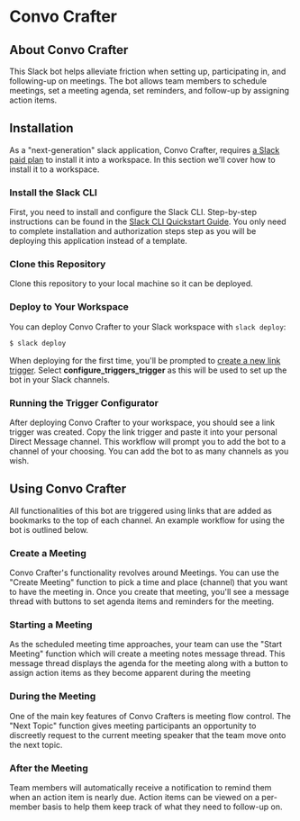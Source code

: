 # Convo Crafter

## About Convo Crafter

This Slack bot helps alleviate friction when setting up, participating in, and
following-up on meetings. The bot allows team members to schedule meetings, set
a meeting agenda, set reminders, and follow-up by assigning action items.

## Installation

As a "next-generation" slack application, Convo Crafter, requires
[a Slack paid plan](https://slack.com/pricing) to install it into a workspace.
In this section we'll cover how to install it to a workspace.

### Install the Slack CLI

First, you need to install and configure the Slack CLI. Step-by-step
instructions can be found in the
[Slack CLI Quickstart Guide](https://api.slack.com/automation/quickstart). You
only need to complete installation and authorization steps step as you will be
deploying this application instead of a template.

### Clone this Repository

Clone this repository to your local machine so it can be deployed.

### Deploy to Your Workspace

You can deploy Convo Crafter to your Slack workspace with `slack deploy`:

```zsh
$ slack deploy
```

When deploying for the first time, you'll be prompted to
[create a new link trigger](#creating-triggers). Select
**configure_triggers_trigger** as this will be used to set up the bot in your
Slack channels.

### Running the Trigger Configurator

After deploying Convo Crafter to your workspace, you should see a link trigger
was created. Copy the link trigger and paste it into your personal Direct
Message channel. This workflow will prompt you to add the bot to a channel of
your choosing. You can add the bot to as many channels as you wish.

## Using Convo Crafter

All functionalities of this bot are triggered using links that are added as
bookmarks to the top of each channel. An example workflow for using the bot is
outlined below.

### Create a Meeting

Convo Crafter's functionality revolves around Meetings. You can use the "Create
Meeting" function to pick a time and place (channel) that you want to have the
meeting in. Once you create that meeting, you'll see a message thread with
buttons to set agenda items and reminders for the meeting.

### Starting a Meeting

As the scheduled meeting time approaches, your team can use the "Start Meeting"
function which will create a meeting notes message thread. This message thread
displays the agenda for the meeting along with a button to assign action items
as they become apparent during the meeting

### During the Meeting

One of the main key features of Convo Crafters is meeting flow control. The
"Next Topic" function gives meeting participants an opportunity to discreetly
request to the current meeting speaker that the team move onto the next topic.

### After the Meeting

Team members will automatically receive a notification to remind them when an
action item is nearly due. Action items can be viewed on a per-member basis to
help them keep track of what they need to follow-up on.

